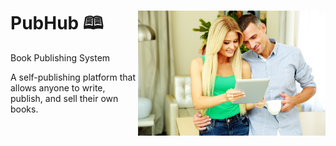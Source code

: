 # PubHub 🕮  <img align="right" width="300" height="200" src="WebContent/resources/imgs/ebook3.jpg">
Book Publishing System

A self-publishing platform that allows anyone to write, publish, and sell their own books.
